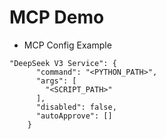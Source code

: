 # MCP Demo
- MCP Config Example
```json=
"DeepSeek V3 Service": {
      "command": "<PYTHON_PATH>",
      "args": [
        "<SCRIPT_PATH>" 
      ],
      "disabled": false,
      "autoApprove": []
    }
```
